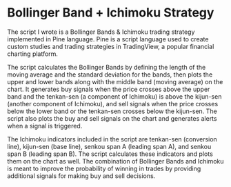 # Bollinger Band + Ichimoku Strategy

The script I wrote is a Bollinger Bands & Ichimoku trading strategy implemented in Pine language. Pine is a script language used to create custom studies and trading strategies in TradingView, a popular financial charting platform.

The script calculates the Bollinger Bands by defining the length of the moving average and the standard deviation for the bands, then plots the upper and lower bands along with the middle band (moving average) on the chart. It generates buy signals when the price crosses above the upper band and the tenkan-sen (a component of Ichimoku) is above the kijun-sen (another component of Ichimoku), and sell signals when the price crosses below the lower band or the tenkan-sen crosses below the kijun-sen. The script also plots the buy and sell signals on the chart and generates alerts when a signal is triggered.

The Ichimoku indicators included in the script are tenkan-sen (conversion line), kijun-sen (base line), senkou span A (leading span A), and senkou span B (leading span B). The script calculates these indicators and plots them on the chart as well. The combination of Bollinger Bands and Ichimoku is meant to improve the probability of winning in trades by providing additional signals for making buy and sell decisions.
